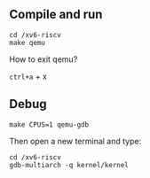 ## Compile and run
```shell
cd /xv6-riscv
make qemu
```

How to exit qemu?

`ctrl+a` + x

## Debug
```shell
make CPUS=1 qemu-gdb
```

Then open a new terminal and type:
```shell
cd /xv6-riscv
gdb-multiarch -q kernel/kernel
```

